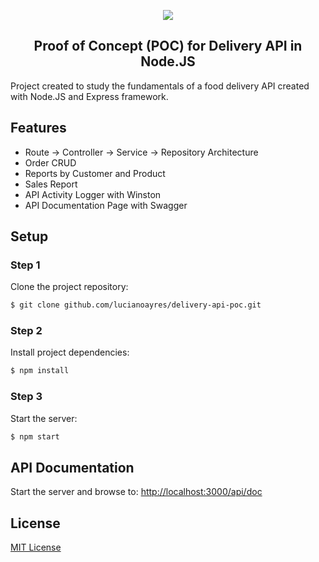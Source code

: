 <p align="center" padding-top="6px"><img src="https://user-images.githubusercontent.com/20209393/138795624-1c3d037e-ad73-4862-9315-d15926a71395.png" /></p>

<h2 align="center">Proof of Concept (POC) for Delivery API in Node.JS</h2>

Project created to study the fundamentals of a food delivery API created with Node.JS and Express framework.

## Features

- Route -> Controller -> Service -> Repository Architecture
- Order CRUD
- Reports by Customer and Product
- Sales Report
- API Activity Logger with Winston
- API Documentation Page with Swagger

## Setup

### Step 1

Clone the project repository:

```sh
$ git clone github.com/lucianoayres/delivery-api-poc.git
```

### Step 2

Install project dependencies:

```sh
$ npm install
```

### Step 3

Start the server:

```sh
$ npm start
```

## API Documentation

Start the server and browse to: [http://localhost:3000/api/doc](http://localhost:3000/api/doc)

## License

[MIT License](https://github.com/esqb/brcoin/blob/main/LICENSE)
